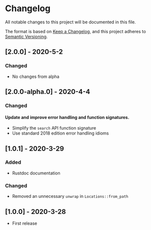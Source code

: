 # Changelog
All notable changes to this project will be documented in this file.

The format is based on [Keep a Changelog](https://keepachangelog.com/en/1.0.0/),
and this project adheres to [Semantic Versioning](https://semver.org/spec/v2.0.0.html).
## [2.0.0] - 2020-5-2
### Changed
- No changes from alpha

## [2.0.0-alpha.0] - 2020-4-4
### Changed
#### Update and improve error handling and function signatures.

* Simplify the `search` API function signature
* Use standard 2018 edition error handling idioms

## [1.0.1] - 2020-3-29
### Added
- Rustdoc documentation
### Changed
- Removed an unnecessary `unwrap` in `Locations::from_path`

## [1.0.0] - 2020-3-28

- First release